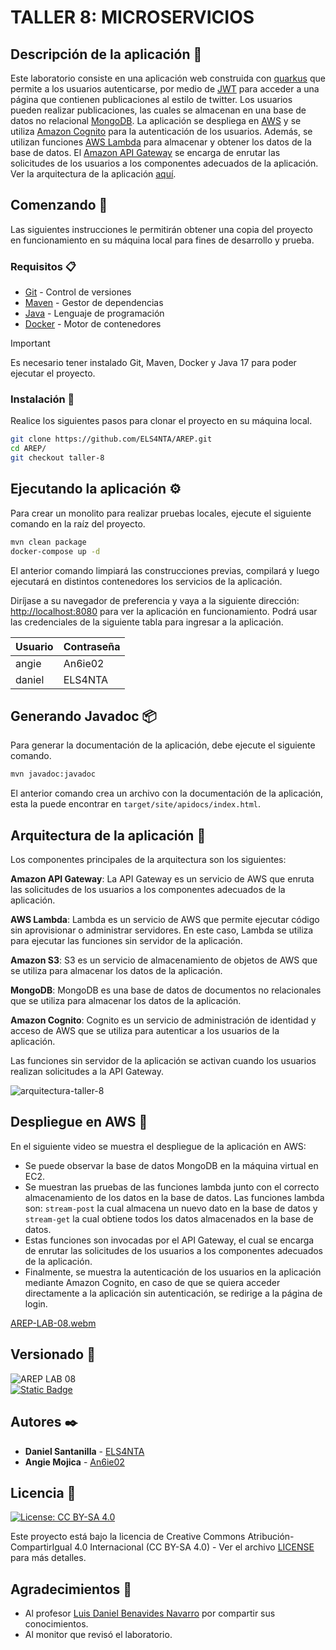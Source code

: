 # TALLER 8: MICROSERVICIOS

## Descripción de la aplicación 📖

Este laboratorio consiste en una aplicación web construida con [quarkus](https://quarkus.io/) que permite a los usuarios autenticarse, por medio de [JWT](https://jwt.io/) para acceder a una página que contienen publicaciones al estilo de twitter. Los usuarios pueden realizar publicaciones, las cuales se almacenan en una base de datos no relacional [MongoDB](https://www.mongodb.com/). La aplicación se despliega en [AWS](https://aws.amazon.com/) y se utiliza [Amazon Cognito](https://aws.amazon.com/cognito/) para la autenticación de los usuarios. Además, se utilizan funciones [AWS Lambda](https://aws.amazon.com/lambda/) para almacenar y obtener los datos de la base de datos. El [Amazon API Gateway](https://aws.amazon.com/api-gateway/) se encarga de enrutar las solicitudes de los usuarios a los componentes adecuados de la aplicación. Ver la arquitectura de la aplicación [aquí](#arquitecura-de-la-aplicación-).

## Comenzando 🚀

Las siguientes instrucciones le permitirán obtener una copia del proyecto en funcionamiento en su máquina local para fines de desarrollo y prueba.

### Requisitos 📋

- [Git](https://git-scm.com/) - Control de versiones
- [Maven](https://maven.apache.org/) - Gestor de dependencias
- [Java](https://www.oracle.com/java/technologies/downloads/#java17) - Lenguaje de programación
- [Docker](https://www.docker.com/) - Motor de contenedores

> [!IMPORTANT]
> Es necesario tener instalado Git, Maven, Docker y Java 17 para poder ejecutar el proyecto.

### Instalación 🔧

Realice los siguientes pasos para clonar el proyecto en su máquina local.

```bash
git clone https://github.com/ELS4NTA/AREP.git
cd AREP/
git checkout taller-8
```

## Ejecutando la aplicación ⚙️

Para crear un monolito para realizar pruebas locales, ejecute el siguiente comando en la raíz del proyecto.

```bash
mvn clean package
docker-compose up -d
```

El anterior comando limpiará las construcciones previas, compilará y luego ejecutará en distintos contenedores los servicios de la aplicación.

Diríjase a su navegador de preferencia y vaya a la siguiente dirección: [http://localhost:8080](http://localhost:8080) para ver la aplicación en funcionamiento. Podrá usar las credenciales de la siguiente tabla para ingresar a la aplicación.

| Usuario    | Contraseña |
|------------|------------|
| angie      | An6ie02    |
| daniel     | ELS4NTA    |

## Generando Javadoc 📦

Para generar la documentación de la aplicación, debe ejecute el siguiente comando.

```bash
mvn javadoc:javadoc
```

El anterior comando crea un archivo con la documentación de la aplicación, esta la puede encontrar en `target/site/apidocs/index.html`.

## Arquitectura de la aplicación 📐

Los componentes principales de la arquitectura son los siguientes:

**Amazon API Gateway**: La API Gateway es un servicio de AWS que enruta las solicitudes de los usuarios a los componentes adecuados de la aplicación.

**AWS Lambda**: Lambda es un servicio de AWS que permite ejecutar código sin aprovisionar o administrar servidores. En este caso, Lambda se utiliza para ejecutar las funciones sin servidor de la aplicación.

**Amazon S3**: S3 es un servicio de almacenamiento de objetos de AWS que se utiliza para almacenar los datos de la aplicación.

**MongoDB**: MongoDB es una base de datos de documentos no relacionales que se utiliza para almacenar los datos de la aplicación.

**Amazon Cognito**: Cognito es un servicio de administración de identidad y acceso de AWS que se utiliza para autenticar a los usuarios de la aplicación.

Las funciones sin servidor de la aplicación se activan cuando los usuarios realizan solicitudes a la API Gateway.

![arquitectura-taller-8](https://github.com/ELS4NTA/AREP/assets/99996670/a8ecac8c-321e-4619-a093-653b804bf028)

## Despliegue en AWS 🚀

En el siguiente video se muestra el despliegue de la aplicación en AWS:

- Se puede observar la base de datos MongoDB en la máquina virtual en EC2.
- Se muestran las pruebas de las funciones lambda junto con el correcto almacenamiento de los datos en la base de datos. Las funciones lambda son: `stream-post` la cual almacena un nuevo dato en la base de datos y `stream-get` la cual obtiene todos los datos almacenados en la base de datos.
- Estas funciones son invocadas por el API Gateway, el cual se encarga de enrutar las solicitudes de los usuarios a los componentes adecuados de la aplicación.
- Finalmente, se muestra la autenticación de los usuarios en la aplicación mediante Amazon Cognito, en caso de que se quiera acceder directamente a la aplicación sin autenticación, se redirige a la página de login.

[AREP-LAB-08.webm](https://github.com/ELS4NTA/AREP/assets/99996670/de6d04aa-1550-4b4e-8ab1-b03d7a3bac71)

## Versionado 📌

  ![AREP LAB 08](https://img.shields.io/badge/AREP_LAB_08-v1.0.0-blue)\
  [![Static Badge](https://img.shields.io/badge/AREP_LAB_08_DESPLIEGUE-v1.0.0-blue)](https://github.com/An6ie02/AREP-TALLER-08/tree/deploy)

## Autores ✒️

- **Daniel Santanilla** - [ELS4NTA](https://github.com/ELS4NTA)
- **Angie Mojica** - [An6ie02](https://github.com/An6ie02)

## Licencia 📄

[![License: CC BY-SA 4.0](https://licensebuttons.net/l/by-sa/4.0/88x31.png)](https://creativecommons.org/licenses/by-sa/4.0/deed.es)

Este proyecto está bajo la licencia de Creative Commons Atribución-CompartirIgual 4.0 Internacional (CC BY-SA 4.0) - Ver el archivo [LICENSE](LICENSE) para más detalles.

## Agradecimientos 🎁

- Al profesor [Luis Daniel Benavides Navarro](https://ldbn.is.escuelaing.edu.co/) por compartir sus conocimientos.
- Al monitor que revisó el laboratorio.
